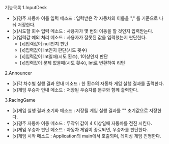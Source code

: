 기능목록 
1.InputDesk
- [x]경주 자동차 이름 입력 메소드 : 입력받은 각 자동차의 이름을 "," 를 기준으로 나눠 저장한다.  
- [x]시도할 회수 입력 메소드 : 사용자가 몇 번의 이동을 할 것인지 입력받는다.
- [x]입력값 예외 처리 메소드 : 사용자가 잘못된 값을 입력했는지 판단한다.
   - [x]입력값이 null인지 판단
   - [x]입력값이 Int인지 판단(시도 횟수)
   - [x]입력값이 Int일때(시도 횟수), 1이상인지 판단
   - [x]입력값이 문제 없을때(시도 횟수), Int로 변환하여 리턴 
 
2.Announcer
- [x]각 차수별 실행 결과 안내 메소드 : 한 횟수의 자동차 게임 실행 결과를 출력한다.
- [x]게임 우승자 안내 메소드 : 저장된 우승자를 문구와 함께 출력한다. 

3.RacingGame
- [x]게임 실행 결과 초기화 메소드 : 저장될 게임 실행 결과를 "" 초기값으로 저장한다.
- [x]경주 자동차 이동 메소드 : 무작위 값이 4 이상일때 자동차를 전진 시킨다.
- [x]게임 우승자 판단 메소드 : 자동차 게임이 종료되면, 우승자를 판단한다. 
- [x]게임 시작 메소드 : Application의 main에서 호출되며, 레이싱 게임 진행한다. 

